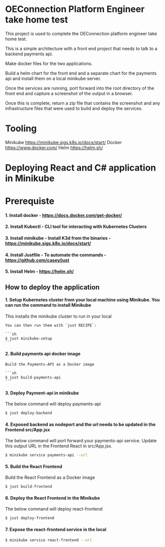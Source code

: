 # OEConnection Platform Engineer take home test

This project is used to complete the OEConnection platform engineer take home test.

This is a simple architecture with a front end project that needs to talk to a backend payments api. 

Make docker files for the two applications.

Build a helm chart for the front end and a separate chart for the payments api and install them on a local minikube server. 

Once the services are running, port forward into the root directory of the front end and capture a screenshot of the output in a browser. 

Once this is complete, return a zip file that contains the screenshot and any infrastructure files that were used to build and deploy the services. 



# Tooling 
Minikube https://minikube.sigs.k8s.io/docs/start/
Docker https://www.docker.com/
Helm https://helm.sh/ 

# Deploying React and C# application in Minikube

# Prerequiste
  #### 1. Install docker - https://docs.docker.com/get-docker/
  
  #### 2. Install Kubectl - CLI tool for interacting with Kubernetes Clusters

  #### 3. Install minikube - Install K3d from the binaries - https://minikube.sigs.k8s.io/docs/start/

  #### 4. Install Justfile - To automate the commands - https://github.com/casey/just

  #### 5. Install Helm - https://helm.sh/ 

## How to deploy the application

   #### 1. Setup Kubernetes cluster from your local machine using Minikube. You can run the command to install Minikube

   This installs the minikube cluster to run in your local

    You can then run them with `just RECIPE`:

    ```sh
    $ just minikube-setup
    ```
   #### 2. Build payments api docker image
     
    Build the Payments-API as a Docker image

    ```sh
    $ just build-payments-api
    ```
   
   #### 3. Deploy Payment-api in minikube
   
   The below command will deploy payments-api
   ```sh
   $ just deploy-backend
   ```
   
   #### 4. Exposed backend as nodeport and the url needs to be updated in the Frontend src/App.jsx
   
   The below command will port forward your payments-api service. Update this output URL in the Frontend React in src/App.jsx.
   ```sh
   $ minikube service payments-api --url 
   ```
   

   #### 5. Build the React Frontend
   
   Build the React Frontend as a Docker image

   ```sh
   $ just build-frontend
   ```

   #### 6. Deploy the React Frontend in the Minikube
   
   The below command will deploy react-frontend

   ```sh
   $ just deploy-frontend
   ```
   
   #### 7. Expose the react-frontend service in the local

   ```sh
   $ minikube service react-frontend --url
   ```